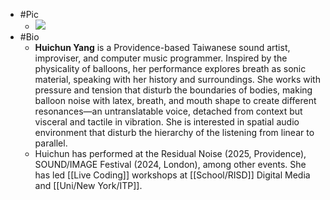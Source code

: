 - #Pic
	- ![](https://icmc2025.sites.northeastern.edu/files/2025/06/398-1-221x300.jpg)
- #Bio
	- **Huichun Yang** is a Providence-based Taiwanese sound artist, improviser, and computer music programmer. Inspired by the physicality of balloons, her performance explores breath as sonic material, speaking with her history and surroundings. She works with pressure and tension that disturb the boundaries of bodies, making balloon noise with latex, breath, and mouth shape to create different resonances—an untranslatable voice, detached from context but visceral and tactile in vibration. She is interested in spatial audio environment that disturb the hierarchy of the listening from linear to parallel.
	- Huichun has performed at the Residual Noise (2025, Providence), SOUND/IMAGE Festival (2024, London), among other events. She has led [[Live Coding]] workshops at [[School/RISD]] Digital Media and [[Uni/New York/ITP]].